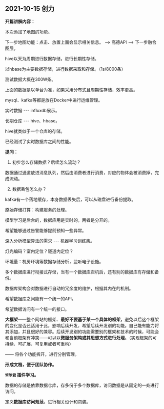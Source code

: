 ## 2021-10-15 创力



**开篇讲解内容：**

本次添加了地图的功能。

下一步地图功能：点击、放置上面会显示相关信息。 --> 高德API  --> 下一步融合图层。



hive以天为周期进行数据存储，进行长期性存储。

以hbase为主要数据存储，进行数据采取和存储。（1s/8000条）

测试数据大概在300W条。

上面的数据是以单台为准，如果采用分布式且周期性存储，效率更高。



mysql、kafka等都是放在Docker中进行运维管理。



实时数据 --- influxdb展示。

长期仓库 --- hive、hbase。

hive就类似于一个仓库的存储。



已经测试了实时数据库之间的性能。



**提问：**

1. 初步怎么存储数据？后续怎么流动？

数据通过通道放进消息队列，然后由消费者进行消费，对应的物体会被消费掉，完成流动。



2. 数据丢包怎么办？

kafka有一个落地缓存，本身数据丢失后，可以从磁盘进行备份提取。



原始存储打算：构建服务的处理。



模型学习是后台的，数据应用是实时的，两者是分开的。

希望能够通过告警能够提前预知一些异常。

深入分析模型算法的需求  --- 机器学习训练集。



灯光编码？室内定位？隧道内定位？



环境量：机房环境等数据存储分析，监听电子设施。



多个数据库进行衔接式存储，当有一个数据库宕机后，还有别的数据库有存储和备份。

数据库架构会对数据进行自动的冗余度的维护，根据其内在的机制。



希望数据库之间能有一个统一的API。

希望数据访问有一个统一的接口。



**大框架**——整个网站的框架、**最好不要基于某一个具体的框架**，避免以后这个框架的变化是否还适用于此，影响后续开发，希望后续开发别的功能，自己能有能力将其添加，并且很好的兼容。后续开发别的功能需要别的框架和技术的时候，可能会和当前框架有冲突——可以以**微服务架构或其思想方式进行处理**。（实现框架的可持续、可扩展、可复用或者可重构）

—— 将各个功能拆开，进行分别管理。



**形成文档，便于团队协作。**



**`笨笨君` 插件学习。**



数据的存储是依靠数据仓库，存多份于多个数据库，访问数据是从固定的一处进行访问。

定义**数据库访问规范**，进行相关设计和包装。